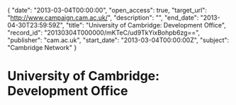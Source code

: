 {
  "date": "2013-03-04T00:00:00", 
  "open_access": true, 
  "target_url": "http://www.campaign.cam.ac.uk/", 
  "description": "", 
  "end_date": "2013-04-30T23:59:59Z", 
  "title": "University of Cambridge: Development Office", 
  "record_id": "20130304T000000/mKTeC/ud9TkYixBohpb6zg==", 
  "publisher": "cam.ac.uk", 
  "start_date": "2013-03-04T00:00:00Z", 
  "subject": "Cambridge Network"
}

# University of Cambridge: Development Office

